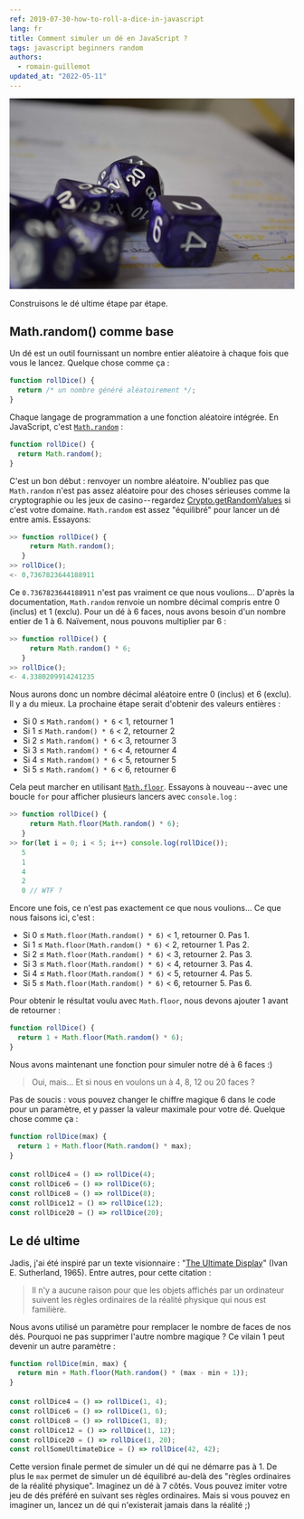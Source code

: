 ```yaml
---
ref: 2019-07-30-how-to-roll-a-dice-in-javascript
lang: fr
title: Comment simuler un dé en JavaScript ?
tags: javascript beginners random
authors:
  - romain-guillemot
updated_at: "2022-05-11"
---
```


![la beauté des dés](/assets/2019-07-30-how-to-roll-a-dice-in-javascript-cover-min.jpeg)

Construisons le dé ultime étape par étape.<!--more-->

## Math.random() comme base

Un dé est un outil fournissant un nombre entier aléatoire à chaque fois que vous le lancez. Quelque chose comme ça :

```js
function rollDice() {
  return /* un nombre généré aléatoirement */;
}
```

Chaque langage de programmation a une fonction aléatoire intégrée. En JavaScript, c'est [`Math.random`](https://developer.mozilla.org/fr/docs/Web/JavaScript/Reference/Global_Objects/Math/random) :

```js
function rollDice() {
  return Math.random();
}
```

C'est un bon début : renvoyer un nombre aléatoire. N'oubliez pas que `Math.random` n'est pas assez aléatoire pour des choses sérieuses comme la cryptographie ou les jeux de casino -- regardez [Crypto.getRandomValues](https://developer.mozilla.org/fr/docs/Web/API/Crypto/getRandomValues) si c'est votre domaine. `Math.random` est assez "équilibré" pour lancer un dé entre amis. Essayons:

```js
>> function rollDice() {
     return Math.random();
   }
>> rollDice();
<- 0,7367823644188911
```

Ce `0.7367823644188911` n'est pas vraiment ce que nous voulions... D'après la documentation, `Math.random` renvoie un nombre décimal compris entre 0 (inclus) et 1 (exclu). Pour un dé à 6 faces, nous avons besoin d'un nombre entier de 1 à 6. Naïvement, nous pouvons multiplier par 6 :

```js
>> function rollDice() {
     return Math.random() * 6;
   }
>> rollDice();
<- 4.3380209914241235
```

Nous aurons donc un nombre décimal aléatoire entre 0 (inclus) et 6 (exclu). Il y a du mieux. La prochaine étape serait d'obtenir des valeurs entières :

- Si 0 ≤ `Math.random() * 6` < 1, retourner 1
- Si 1 ≤ `Math.random() * 6` < 2, retourner 2
- Si 2 ≤ `Math.random() * 6` < 3, retourner 3
- Si 3 ≤ `Math.random() * 6` < 4, retourner 4
- Si 4 ≤ `Math.random() * 6` < 5, retourner 5
- Si 5 ≤ `Math.random() * 6` < 6, retourner 6

Cela peut marcher en utilisant [`Math.floor`](https://developer.mozilla.org/fr/docs/Web/JavaScript/Reference/Global_Objects/Math/floor). Essayons à nouveau -- avec une boucle `for` pour afficher plusieurs lancers avec `console.log` :

```js
>> function rollDice() {
     return Math.floor(Math.random() * 6);
   }
>> for(let i = 0; i < 5; i++) console.log(rollDice());
   5
   1
   4
   2
   0 // WTF ?
```

Encore une fois, ce n'est pas exactement ce que nous voulions... Ce que nous faisons ici, c'est :

- Si 0 ≤ `Math.floor(Math.random() * 6)` < 1, retourner 0. Pas 1.
- Si 1 ≤ `Math.floor(Math.random() * 6)` < 2, retourner 1. Pas 2.
- Si 2 ≤ `Math.floor(Math.random() * 6)` < 3, retourner 2. Pas 3.
- Si 3 ≤ `Math.floor(Math.random() * 6)` < 4, retourner 3. Pas 4.
- Si 4 ≤ `Math.floor(Math.random() * 6)` < 5, retourner 4. Pas 5.
- Si 5 ≤ `Math.floor(Math.random() * 6)` < 6, retourner 5. Pas 6.

Pour obtenir le résultat voulu avec `Math.floor`, nous devons ajouter 1 avant de retourner :

```js
function rollDice() {
  return 1 + Math.floor(Math.random() * 6);
}
```

Nous avons maintenant une fonction pour simuler notre dé à 6 faces :)

> Oui, mais... Et si nous en voulons un à 4, 8, 12 ou 20 faces ?

Pas de soucis : vous pouvez changer le chiffre magique 6 dans le code pour un paramètre, et y passer la valeur maximale pour votre dé. Quelque chose comme ça :

```js
function rollDice(max) {
  return 1 + Math.floor(Math.random() * max);
}

const rollDice4 = () => rollDice(4);
const rollDice6 = () => rollDice(6);
const rollDice8 = () => rollDice(8);
const rollDice12 = () => rollDice(12);
const rollDice20 = () => rollDice(20);
```

## Le dé ultime

Jadis, j'ai été inspiré par un texte visionnaire : "[The Ultimate Display](https://www.wired.com/2009/09/augmented-reality-the-ultimate-display-by-ivan-sutherland-1965/)" (Ivan E. Sutherland, 1965). Entre autres, pour cette citation :

> Il n'y a aucune raison pour que les objets affichés par un ordinateur suivent les règles ordinaires de la réalité physique qui nous est familière.

Nous avons utilisé un paramètre pour remplacer le nombre de faces de nos dés. Pourquoi ne pas supprimer l'autre nombre magique ? Ce vilain 1 peut devenir un autre paramètre :

```js
function rollDice(min, max) {
  return min + Math.floor(Math.random() * (max - min + 1));
}

const rollDice4 = () => rollDice(1, 4);
const rollDice6 = () => rollDice(1, 6);
const rollDice8 = () => rollDice(1, 8);
const rollDice12 = () => rollDice(1, 12);
const rollDice20 = () => rollDice(1, 20);
const rollSomeUltimateDice = () => rollDice(42, 42);
```

Cette version finale permet de simuler un dé qui ne démarre pas à 1. De plus le `max` permet de simuler un dé équilibré au-delà des "règles ordinaires de la réalité physique". Imaginez un dé à 7 côtés. Vous pouvez imiter votre jeu de dés préféré en suivant ses règles ordinaires. Mais si vous pouvez en imaginer un, lancez un dé qui n'existerait jamais dans la réalité ;)
